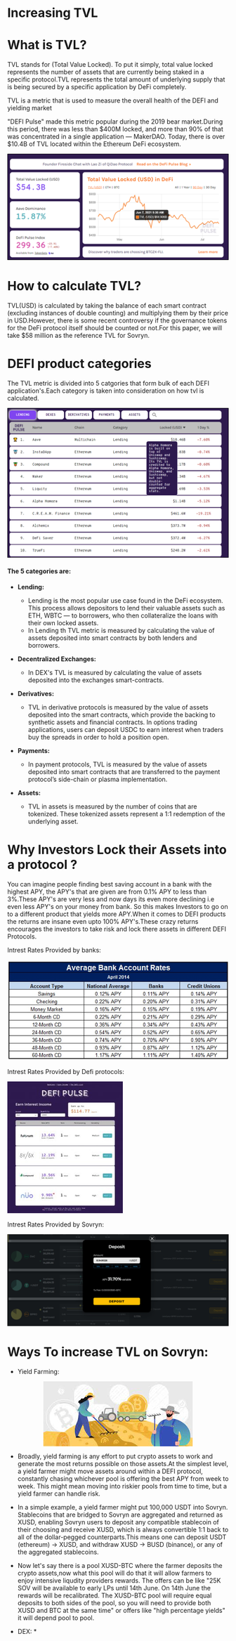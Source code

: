 # Increasing TVL

# What is TVL?
TVL stands for (Total Value Locked). To put it simply, total value locked represents the number of assets that are currently being staked in a specific protocol.TVL represents the  total amount of underlying supply that is being secured by a specific application by DeFi completely.

TVL is a metric that is used to measure the overall health of the DEFI and yielding market

"DEFI Pulse" made this metric popular during the 2019 bear market.During this period, there was less than $400M locked, and more than 90% of that was concentrated in a single application — MakerDAO. Today, there is over $10.4B of TVL located within the Ethereum DeFi ecosystem.

![alt text](https://github.com/TanishqDsharma/Sovrython-Research-Repo/blob/main/images/defi1.png)

# How to calculate TVL?
TVL(USD) is calculated by taking the balance of each smart contract (excluding instances of double counting) and multiplying them by their price in USD.However, there is some recent controversy if the governance tokens for the DeFi protocol itself should be counted or not.For this paper, we will take $58 million as the reference TVL for Sovryn.

# DEFI product categories

The TVL metric is divided into 5 catgories that form bulk of each DEFI application's.Each category is taken into consideration on how tvl is calculated.

![alt text](https://github.com/TanishqDsharma/Sovrython-Research-Repo/blob/main/images/defi2.png)

#### The 5 categories are:
* <b>Lending:</b>
   * Lending is the most popular use case found in the DeFi ecosystem. This process allows depositors to lend their valuable assets such as ETH, WBTC — to borrowers, who then collateralize the loans with their own locked assets.
   * In Lending th TVL metric is measured by calculating the value of assets deposited into smart contracts by both lenders and borrowers.
 
* <b>Decentralized Exchanges:</b>
    * In DEX's TVL is measured by calculating the value of assets deposited into the exchanges smart-contracts.
* <b>Derivatives:</b>
    * TVL in derivative protocols is measured by the value of assets deposited into the smart contracts, which provide the backing to synthetic assets and financial contracts. In options trading applications, users can deposit USDC to earn interest when traders buy the spreads in order to hold a position open.
* <b>Payments:</b>
   * In payment protocols, TVL is measured by the value of assets deposited into smart contracts that are transferred to the payment protocol’s side-chain or plasma implementation.
* <b>Assets:</b>
  * TVL in assets is measured by the number of coins that are tokenized. These tokenized assets represent a 1:1 redemption of the underlying asset.

# Why Investors Lock their Assets into a protocol ?

You can imagine people finding best saving account in a bank with the highest APY, the APY's that are given are from 0.1% APY to less than 3%.These APY's are very less and now days its even more declining i.e even less APY's on your money from bank. So this makes Investors to go on to a different product that yields more APY.When it comes to DEFI products the returns are insane even upto 100% APY's.These crazy returns encourages the investors to take risk and lock there assets in different DEFI Protocols. 

Intrest Rates Provided by banks:

![alt text](https://github.com/TanishqDsharma/Sovrython-Research-Repo/blob/main/images/bank-interest-rates-vs-credit-union-interest-rates.jpg)

Intrest Rates Provided by Defi protocols:

![alt text](https://github.com/TanishqDsharma/Sovrython-Research-Repo/blob/main/images/Selection_071-263x300.jpg)

Intrest Rates Provided by Sovryn:

![alt text](https://github.com/TanishqDsharma/Sovrython-Research-Repo/blob/main/images/2021-07-13%2014_23_59-Films%20%26%20TV.png)
 
# Ways To increase TVL on Sovryn:

* Yield Farming:
<p align="center">
    <img style="border-color:black;" align="center" src="https://github.com/TanishqDsharma/Sovrython-Research-Repo/blob/main/images/download.jpg">
</p>

 
  * Broadly, yield farming is any effort to put crypto assets to work and generate the most returns possible on those assets.At the simplest level, a yield farmer might move     assets around within a DEFI protocol, constantly chasing whichever pool is offering the best APY from week to week. This might   mean moving into riskier pools from time to time, but a yield farmer can handle risk.
  
  * In a simple example, a yield farmer might put 100,000 USDT into Sovryn. Stablecoins that are bridged to Sovryn are aggregated and returned as XUSD, enabling Sovryn users to     deposit any compatible stablecoin of their choosing and receive XUSD, which is always convertible 1:1 back to all of the dollar-pegged counterparts.This means one can deposit   USDT (ethereum) -> XUSD, and withdraw XUSD -> BUSD (binance), or any of the aggregated stablecoins.
  
  * Now let's say there is a pool XUSD-BTC where the farmer deposits the crypto assets,now what this pool will do that it will allow farmers to enjoy intensive liqudity providers   rewards. The offers can be like "25K SOV will be available to early LPs until 14th June. On 14th June the rewards will be recalibrated. The XUSD-BTC pool will require equal     deposits to both sides of the pool, so you will need to provide both XUSD and BTC at the same time" or offers like "high percentage yields" it will depend pool to pool.
  
* DEX:
  * 
